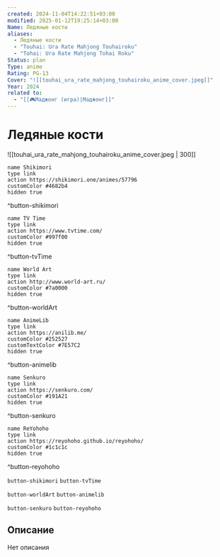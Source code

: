 ```yaml
---
created: 2024-11-04T14:22:51+03:00
modified: 2025-01-12T19:25:14+03:00
Name: Ледяные кости
aliases:
  - Ледяные кости
  - "Touhai: Ura Rate Mahjong Touhairoku"
  - "Tohai: Ura Rate Mahjong Tohai Roku"
Status: plan
Type: anime
Rating: PG-13
Cover: "![[touhai_ura_rate_mahjong_touhairoku_anime_cover.jpeg]]"
Year: 2024
related to:
  - "[[🎮Маджонг (игра)|Маджонг]]"
---
```


# Ледяные кости

![[touhai_ura_rate_mahjong_touhairoku_anime_cover.jpeg | 300]]

```button
name Shikimori
type link
action https://shikimori.one/animes/57796
customColor #4682b4
hidden true
```
^button-shikimori

```button
name TV Time
type link
action https://www.tvtime.com/
customColor #997f00
hidden true
```
^button-tvTime

```button
name World Art
type link
action http://www.world-art.ru/
customColor #7a0000
hidden true
```
^button-worldArt

```button
name AnimeLib
type link
action https://anilib.me/
customColor #252527
customTextColor #7E57C2
hidden true
```
^button-animelib

```button
name Senkuro
type link
action https://senkuro.com/
customColor #191A21
hidden true
```
^button-senkuro

```button
name ReYohoho
type link
action https://reyohoho.github.io/reyohoho/
customColor #1c1c1c
hidden true
```
^button-reyohoho

`button-shikimori` `button-tvTime`

`button-worldArt` `button-animelib`

`button-senkuro` `button-reyohoho`

## Описание

Нет описания
